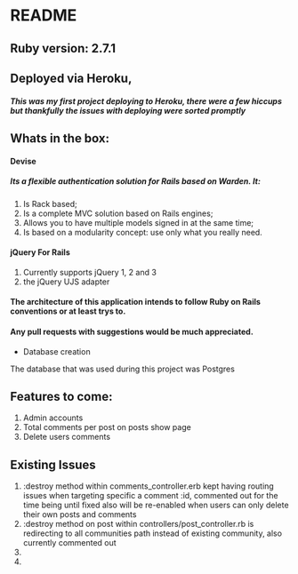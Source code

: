 # README


## Ruby version: 2.7.1

## Deployed via Heroku,
##### This was my first project deploying to Heroku, there were a few hiccups but thankfully the issues with deploying were sorted promptly

## Whats in the box:
#### Devise
##### Its a flexible authentication solution for Rails based on Warden. It:

1. Is Rack based;
1. Is a complete MVC solution based on Rails engines;
1. Allows you to have multiple models signed in at the same time;
1. Is based on a modularity concept: use only what you really need.

#### jQuery For Rails

1. Currently supports jQuery 1, 2 and 3
1. the jQuery UJS adapter

#### The architecture of this application intends to follow Ruby on Rails conventions or at least trys to.
#### Any pull requests with suggestions would be much appreciated.

* Database creation

The database that was used during this project was Postgres

## Features to come:

1.  Admin accounts
1.  Total comments per post on posts show page
1.  Delete users comments




## Existing Issues
1.  :destroy method within comments_controller.erb kept having routing issues when targeting specific a comment :id, commented out for the time being until fixed also will be re-enabled when users can only delete their own posts and comments
1.  :destroy method on post within controllers/post_controller.rb is redirecting to all communities path instead of existing community, also currently commented out
1.  
1.  
